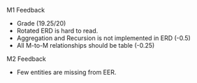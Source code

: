 M1 Feedback
* Grade (19.25/20)
* Rotated ERD is hard to read.
* Aggregation and Recursion is not implemented in ERD (-0.5)
* All M-to-M relationships should be table (-0.25)

M2 Feedback
* Few entities are missing from EER. 
